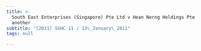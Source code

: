 ```yaml
---
title: >-
  South East Enterprises (Singapore) Pte Ltd v Hean Nerng Holdings Pte Ltd and
  another
subtitle: "[2011] SGHC 11 / 13\_January\_2011"
tags: null

---
```


